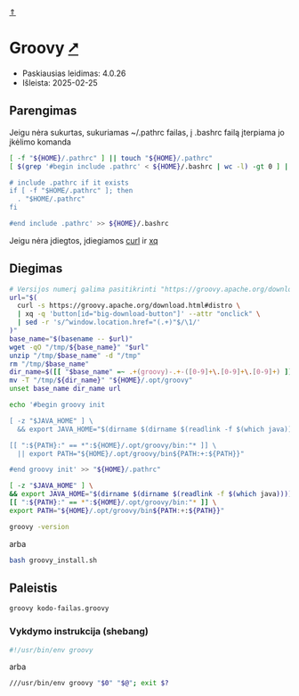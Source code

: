 [&uArr;](./readme.md)

# Groovy [&#x2B67;](https://groovy-lang.org/)

* Paskiausias leidimas: 4.0.26
* Išleista: 2025-02-25

## Parengimas

Jeigu nėra sukurtas, sukuriamas ~/.pathrc failas, į .bashrc failą įterpiama jo įkėlimo komanda

```bash
[ -f "${HOME}/.pathrc" ] || touch "${HOME}/.pathrc"
[ $(grep '#begin include .pathrc' < ${HOME}/.bashrc | wc -l) -gt 0 ] || echo '#begin include .pathrc

# include .pathrc if it exists
if [ -f "$HOME/.pathrc" ]; then
  . "$HOME/.pathrc"
fi

#end include .pathrc' >> ${HOME}/.bashrc
```

Jeigu nėra įdiegtos, įdiegiamos [curl](../utils/curl.md) ir [xq](../utils/xq.md)

## Diegimas

```bash
# Versijos numerį galima pasitikrinti "https://groovy.apache.org/download.html#distro"
url="$(
  curl -s https://groovy.apache.org/download.html#distro \
  | xq -q 'button[id="big-download-button"]' --attr "onclick" \
  | sed -r 's/^window.location.href="(.+)"$/\1/'
)"
base_name="$(basename -- $url)"
wget -qO "/tmp/${base_name}" "$url"
unzip "/tmp/$base_name" -d "/tmp"
rm "/tmp/$base_name"
dir_name=$([[ "$base_name" =~ .+(groovy)-.+-([0-9]+\.[0-9]+\.[0-9]+) ]] && echo ${BASH_REMATCH[1]}-${BASH_REMATCH[2]})
mv -T "/tmp/${dir_name}" "${HOME}/.opt/groovy"
unset base_name dir_name url

echo '#begin groovy init

[ -z "$JAVA_HOME" ] \
  && export JAVA_HOME="$(dirname $(dirname $(readlink -f $(which java))))"

[[ ":${PATH}:" == *":${HOME}/.opt/groovy/bin:"* ]] \
  || export PATH="${HOME}/.opt/groovy/bin${PATH:+:${PATH}}"

#end groovy init' >> "${HOME}/.pathrc"

[ -z "$JAVA_HOME" ] \
&& export JAVA_HOME="$(dirname $(dirname $(readlink -f $(which java))))"
[[ ":${PATH}:" == *":${HOME}/.opt/groovy/bin:"* ]] \
export PATH="${HOME}/.opt/groovy/bin${PATH:+:${PATH}}"

groovy -version
```

arba

```bash
bash groovy_install.sh
```

## Paleistis

```bash
groovy kodo-failas.groovy
```

### Vykdymo instrukcija (shebang)

```bash
#!/usr/bin/env groovy
```

arba

```bash
///usr/bin/env groovy "$0" "$@"; exit $?
```
